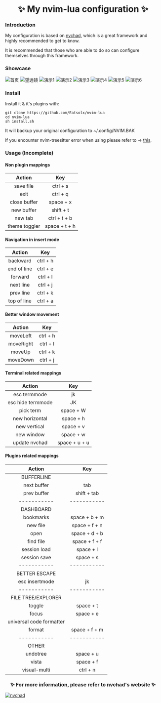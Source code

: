 <h1 align="center"> ✨ My nvim-lua configuration ✨ </h1>

### Introduction
My configuration is based on [nvchad](https://github.com/NvChad/NvChad), which is a great framework and highly recommended to get to know.

It is recommended that those who are able to do so can configure themselves through this framework.

### Showcase
![首页](https://cdn.jsdelivr.net/gh/Eatsolx/image@master/nvim-lua/首页.1yxhe6nldqbk.png)
![望远镜](https://cdn.jsdelivr.net/gh/Eatsolx/image@master/nvim-lua/望远镜.1essddfcj4rk.png)
![演示1](https://cdn.jsdelivr.net/gh/Eatsolx/image@master/nvim-lua/演示1.74lm39g7fyww.png)
![演示2](https://cdn.jsdelivr.net/gh/Eatsolx/image@master/nvim-lua/演示2.6k8xy3cwpkzk.png)
![演示3](https://cdn.jsdelivr.net/gh/Eatsolx/image@master/nvim-lua/演示3.6mnotxhh91mo.png)
![演示4](https://cdn.jsdelivr.net/gh/Eatsolx/image@master/nvim-lua/演示4.6k2qmpcr55og.png)
![演示5](https://cdn.jsdelivr.net/gh/Eatsolx/image@master/nvim-lua/演示5.58magvr69ri8.png)
![演示6](https://cdn.jsdelivr.net/gh/Eatsolx/image@master/nvim-lua/演示6.6ynqzr7583r4.png)

### Install
Install it & it's plugins with:

    git clone https://github.com/Eatsolx/nvim-lua
    cd nvim-lua
    sh install.sh

It will backup your original configuration to ~/.config/NVIM.BAK

If you encounter nvim-treesitter error when using please refer to -> [this](https://github.com/nvim-treesitter/nvim-treesitter/#language-parsers).

### Usage  (Incomplete)

#### Non plugin mappings
|  Action | Key  |
|  :----:   | :----: |
| save file  | 	ctrl + s |
| exit  | ctrl + q |
| close buffer | space + x |
| new buffer | shift + t |
| new tab | ctrl + t + b |
| theme toggler | space + t + h |

#### Navigation in insert mode
| Action | Key |
| :----: | :----: |
| backward | ctrl + h |
| end of line | ctrl + e |
| forward | ctrl + l |
| next line | ctrl + j |
| prev line | ctrl + k |
| top of line | ctrl + a |

#### Better window movement
| Action | Key |
| :----: | :----: |
| moveLeft | ctrl + h |
| moveRight | ctrl + l |
| moveUp | ctrl + k |
| moveDown | ctrl + j |

#### Terminal related mappings
| Action | Key |
| :----: | :----: |
| esc termmode | jk |
| esc hide termmode | JK |
| pick term | space + W |
| new horizontal | space + h |
| new vertical | space + v |
| new window | space + w |
| update nvchad | space + u + u |

#### Plugins related mappings
| Action | Key |
| :----: | :----: |
| BUFFERLINE | 
| next buffer | tab |
| prev buffer | shift + tab |
| ----------- | ----------- |
| DASHBOARD |
| bookmarks | space + b + m |
| new file | space + f + n |
| open | space + d + b |
| find file | space + f + f |
| session load | space + l |
| session save | space + s |
| ----------- | ----------- |
| BETTER ESCAPE |
| esc insertmode | jk |
| ----------- | ----------- |
| FILE TREE/EXPLORER |
| toggle | space + t |
| focus	| space + e |
| universal code formatter |
| format | space + f + m |
| ----------- | ----------- |
| OTHER |
| undotree | space + u |
| vista | space + f |
| visual-multi | ctrl + n |

<h3 align="center"> ✨ For more information, please refer to nvchad's website ✨ </h3>

[![nvchad](https://cdn.jsdelivr.net/gh/Eatsolx/image@master/nvim-lua/nvchad.ea70y58lvj4.png)](https://nvchad.github.io/)
